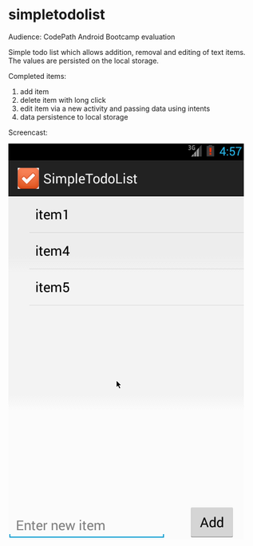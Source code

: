 simpletodolist
==============
Audience: CodePath Android Bootcamp evaluation

Simple todo list which allows addition, removal and editing of text items. The values are persisted on the local storage.

Completed items:
  1. add item
  1. delete item with long click
  1. edit item via a new activity and passing data using intents
  1. data persistence to local storage

Screencast:

![screencast](simpletodolist-recording.gif)
